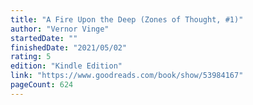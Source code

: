 ```yaml
---
title: "A Fire Upon the Deep (Zones of Thought, #1)"
author: "Vernor Vinge"
startedDate: ""
finishedDate: "2021/05/02"
rating: 5
edition: "Kindle Edition"
link: "https://www.goodreads.com/book/show/53984167"
pageCount: 624
---
```



